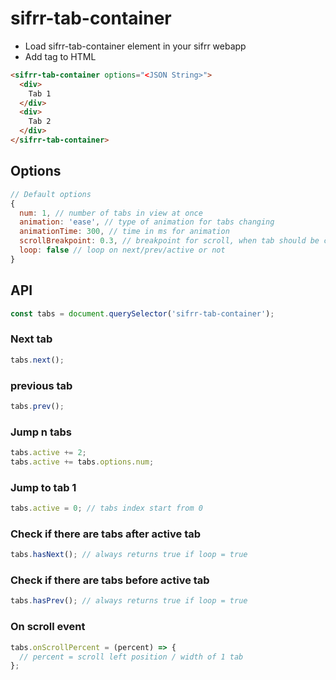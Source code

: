 # sifrr-tab-container

-   Load sifrr-tab-container element in your sifrr webapp
-   Add tag to HTML

```html
<sifrr-tab-container options="<JSON String>">
  <div>
    Tab 1
  </div>
  <div>
    Tab 2
  </div>
</sifrr-tab-container>
```

## Options

```js
// Default options
{
  num: 1, // number of tabs in view at once
  animation: 'ease', // type of animation for tabs changing
  animationTime: 300, // time in ms for animation
  scrollBreakpoint: 0.3, // breakpoint for scroll, when tab should be changed
  loop: false // loop on next/prev/active or not
}
```

## API

```js
const tabs = document.querySelector('sifrr-tab-container');
```

### Next tab

```js
tabs.next();
```

### previous tab

```js
tabs.prev();
```

### Jump n tabs

```js
tabs.active += 2;
tabs.active += tabs.options.num;
```

### Jump to tab 1

```js
tabs.active = 0; // tabs index start from 0
```

### Check if there are tabs after active tab
```js
tabs.hasNext(); // always returns true if loop = true
```

### Check if there are tabs before active tab
```js
tabs.hasPrev(); // always returns true if loop = true
```

### On scroll event
```js
tabs.onScrollPercent = (percent) => {
  // percent = scroll left position / width of 1 tab
};
```

